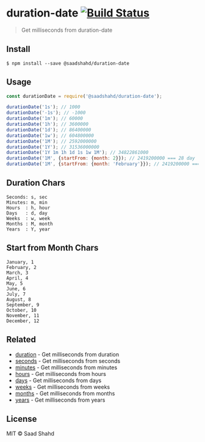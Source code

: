 # duration-date [![Build Status](https://travis-ci.org/saadshahd/duration-date.svg?branch=master)](https://travis-ci.org/saadshahd/duration-date)

> Get milliseconds from duration-date


## Install

```
$ npm install --save @saadshahd/duration-date
```


## Usage

```js
const durationDate = require('@saadshahd/duration-date');

durationDate('1s'); // 1000
durationDate('-1s'); // -1000
durationDate('1m'); // 60000
durationDate('1h'); // 3600000
durationDate('1d'); // 86400000
durationDate('1w'); // 604800000
durationDate('1M'); // 2592000000
durationDate('1Y'); // 31536000000
durationDate('1Y 1m 1h 1d 1s 1w 1M'); // 34822861000
durationDate('1M', {startFrom: {month: 2}}); // 2419200000 === 28 day
durationDate('1M', {startFrom: {month: 'February'}}); // 2419200000 === 28 day
```

## Duration Chars
```
Seconds: s, sec
Minutes: m, min
Hours  : h, hour
Days   : d, day
Weeks  : w, week
Months : M, month
Years  : Y, year
```

## Start from Month Chars
```
January, 1
February, 2
March, 3
April, 4
May, 5
June, 6
July, 7
August, 8
September, 9
October, 10
November, 11
December, 12
```


## Related

- [duration](https://github.com/saadshahd/duration) - Get milliseconds from duration
- [seconds](https://github.com/saadshahd/seconds) - Get milliseconds from seconds
- [minutes](https://github.com/saadshahd/minutes) - Get milliseconds from minutes
- [hours](https://github.com/saadshahd/hours) - Get milliseconds from hours
- [days](https://github.com/saadshahd/days) - Get milliseconds from days
- [weeks](https://github.com/saadshahd/weeks) - Get milliseconds from weeks
- [months](https://github.com/saadshahd/months) - Get milliseconds from months
- [years](https://github.com/saadshahd/years) - Get milliseconds from years


## License

MIT © Saad Shahd
